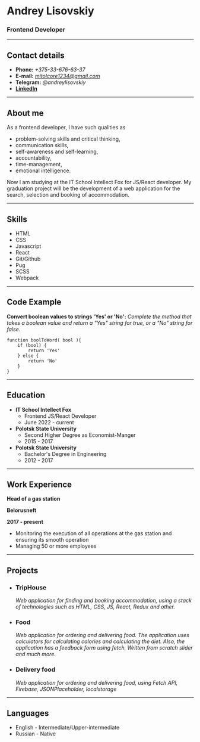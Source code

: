 # Andrey Lisovskiy
### Frontend Developer

---

## Contact details
 * **Phone:** *+375-33-676-63-37*
 * **E-mail:** *mitolcore1234@gmail.com*
 * **Telegram:** *@andreylisovskiy*
 * **[LinkedIn](https://linkedin.com/in/andrey-lisovskiy-80711024a)**

---
## About me 
As a frontend developer, I have such qualities as
* problem-solving skills and critical thinking,
* communication skills,
* self-awareness and self-learning,
* accountability,
* time-management,
* emotional intelligence.

Now I am studying at the IT School Intellect Fox for JS/React developer. My graduation project will be the development of a web application for the search, selection and booking of accommodation.

---

## Skills
* HTML
* CSS
* Javascript
* React
* Git/Github
* Pug
* SCSS
* Webpack

---

## Code Example

**Convert boolean values to strings 'Yes' or 'No':** *Complete the method that takes a boolean value and return a "Yes" string for true, or a "No" string for false.*

```
function boolToWord( bool ){
    if (bool) {
        return 'Yes'
    } else {
        return 'No'
    }
}
```

---

## Education

* **IT School Intellect Fox**
  * Frontend JS/React Developer
  * June 2022 - current
* **Polotsk State University**
  * Second Higher Degree as Economist-Manger
  * 2015 - 2017
* **Polotsk State University**
  * Bachelor's Degree in Engineering
  * 2012 - 2017
  
---

## Work Experience

**Head of a gas station**

**Belorusneft**

**2017 - present**

   * Monitoring the execution of all operations at the gas station and ensuring its smooth operation
   * Managing 50 or more employees

---

## Projects

 * ### TripHouse 
   *Web application for finding and booking accommodation, using a stack of technologies such as HTML, CSS, JS, React, Redux and other.*
 * ### Food 
   *Web application for ordering and delivering food. The application uses calculators for calculating calories and calculating the diet. Also, the application has a feedback form using fetch. Written from scratch slider and much more.*
 * ### Delivery food
   *Web application for ordering and delivering food, using Fetch API, Firebase, JSONPlaceholder, localstorage*

---

## Languages 

   * English - Intermediate/Upper-intermediate
   * Russian - Native


